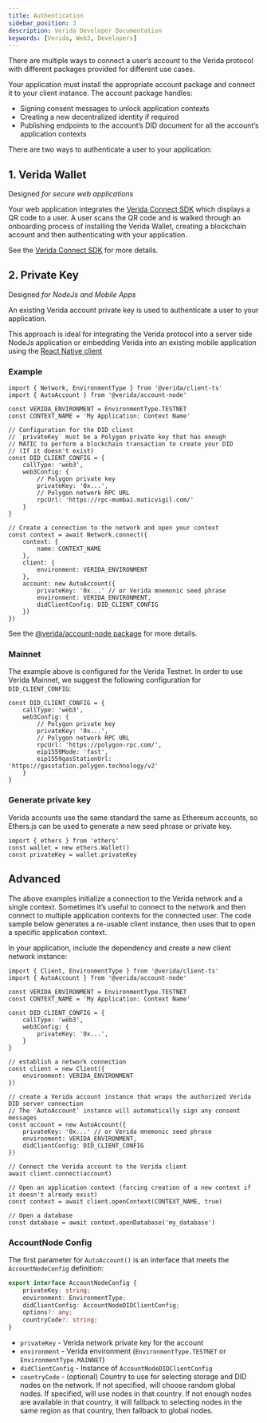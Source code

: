 ```yaml
---
title: Authentication
sidebar_position: 3
description: Verida Developer Documentation
keywords: [Verida, Web3, Developers]
---
```


There are multiple ways to connect a user’s account to the Verida protocol with different packages provided for different use cases.

Your application must install the appropriate account package and connect it to your client instance. The account package handles:

- Signing consent messages to unlock application contexts
- Creating a new decentralized identity if required
- Publishing endpoints to the account’s DID document for all the account’s application contexts

There are two ways to authenticate a user to your application:

## 1. Verida Wallet

Designed *for secure web applications*

Your web application integrates the [Verida Connect SDK](../single-sign-on-sdk/single-sign-on-sdk.md) which displays a QR code to a user. A user scans the QR code and is walked through an onboarding process of installing the Verida Wallet, creating a blockchain account and then authenticating with your application.

See the [Verida Connect SDK](../single-sign-on-sdk/single-sign-on-sdk.md) for more details.

## 2. Private Key

Designed *for NodeJs and Mobile Apps*

An existing Verida account private key is used to authenticate a user to your application.

This approach is ideal for integrating the Verida protocol into a server side NodeJs application or embedding Verida into an existing mobile application using the [React Native client](react-native.md)

### Example

```tsx
import { Network, EnvironmentType } from '@verida/client-ts'
import { AutoAccount } from '@verida/account-node'

const VERIDA_ENVIRONMENT = EnvironmentType.TESTNET
const CONTEXT_NAME = 'My Application: Context Name'

// Configuration for the DID client
// `privateKey` must be a Polygon private key that has enough
// MATIC to perform a blockchain transaction to create your DID
// (If it doesn't exist)
const DID_CLIENT_CONFIG = {
    callType: 'web3',
    web3Config: {
        // Polygon private key
        privateKey: '0x...',
        // Polygon network RPC URL
        rpcUrl: 'https://rpc-mumbai.maticvigil.com/'
    }
}

// Create a connection to the network and open your context
const context = await Network.connect({
    context: {
        name: CONTEXT_NAME
    },
    client: {
        environment: VERIDA_ENVIRONMENT
    },
    account: new AutoAccount({
        privateKey: '0x...' // or Verida mnemonic seed phrase
        environment: VERIDA_ENVIRONMENT,
        didClientConfig: DID_CLIENT_CONFIG
    })
})
```

See the [@verida/account-node package](https://github.com/verida/verida-js/tree/main/packages/account-node) for more details.

### Mainnet

The example above is configured for the Verida Testnet. In order to use Verida Mainnet, we suggest the following configuration for `DID_CLIENT_CONFIG`:

```tsx
const DID_CLIENT_CONFIG = {
    callType: 'web3',
    web3Config: {
        // Polygon private key
        privateKey: '0x...',
        // Polygon network RPC URL
        rpcUrl: 'https://polygon-rpc.com/',
        eip1559Mode: 'fast',
        eip1559gasStationUrl: 'https://gasstation.polygon.technology/v2'
    }
}
```

### Generate private key

Verida accounts use the same standard the same as Ethereum accounts, so Ethers.js can be used to generate a new seed phrase or private key.

```
import { ethers } from 'ethers'
const wallet = new ethers.Wallet()
const privateKey = wallet.privateKey
```

## Advanced

The above examples initialize a connection to the Verida network and a single context. Sometimes it’s useful to connect to the network and then connect to multiple application contexts for the connected user. The code sample below generates a re-usable client instance, then uses that to open a specific application context.

In your application, include the dependency and create a new client network instance:

```tsx
import { Client, EnvironmentType } from '@verida/client-ts'
import { AutoAccount } from '@verida/account-node'

const VERIDA_ENVIRONMENT = EnvironmentType.TESTNET
const CONTEXT_NAME = 'My Application: Context Name'

const DID_CLIENT_CONFIG = {
    callType: 'web3',
    web3Config: {
        privateKey: '0x...',
    }
}

// establish a network connection
const client = new Client({
    environment: VERIDA_ENVIRONMENT
})

// create a Verida account instance that wraps the authorized Verida DID server connection
// The `AutoAccount` instance will automatically sign any consent messages
const account = new AutoAccount({
    privateKey: '0x...' // or Verida mnemonic seed phrase
    environment: VERIDA_ENVIRONMENT,
    didClientConfig: DID_CLIENT_CONFIG
})

// Connect the Verida account to the Verida client
await client.connect(account)

// Open an application context (forcing creation of a new context if it doesn't already exist)
const context = await client.openContext(CONTEXT_NAME, true)

// Open a database
const database = await context.openDatabase('my_database')
```

### AccountNode Config

The first parameter for `AutoAccount()` is an interface that meets the `AccountNodeConfig` definition:

```ts
export interface AccountNodeConfig {
    privateKey: string;
    environment: EnvironmentType;
    didClientConfig: AccountNodeDIDClientConfig;
    options?: any;
    countryCode?: string;
}
```

- `privateKey` - Verida network private key for the account
- `environment` - Verida environment (`EnvironmentType.TESTNET` or `EnvironmentType.MAINNET`)
- `didClientConfig` - Instance of `AccountNodeDIDClientConfig`
- `countryCode` - (optional) Country to use for selecting storage and DID nodes on the network. If not specified, will choose random global nodes. If specified, will use nodes in that country. If not enough nodes are available in that country, it will fallback to selecting nodes in the same region as that country, then fallback to global nodes.